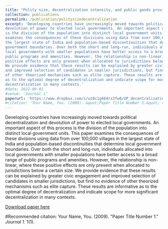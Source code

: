 ```yaml
---
title: "Polity size, decentralization intensity, and public goods provision: evidence from India"
collection: publications
permalink: /publication/politysizedecentralization
excerpt: 'Developing countries have increasingly moved towards political decentralization and
devolution of power to elected local governments. An important aspect of this process
is the division of the population into distinct local government units. This paper
examines the consequences of these divisions using data from over 100,000 villages in
the largest state of India and population-based discontinuities that determine local
government boundaries. Over both the short and long-run, individuals allocated into
local governments with smaller populations have better access to a broad range of
public programs and amenities. However, the relationship is non-linear, where these
positive effects are only present when allocated to jurisdictions below a certain size.
We provide evidence that these results can be explained by greater civic engagement
and improved selection of candidates in smaller jurisdictions, but find no evidence
of other theorized mechanisms such as elite capture. These results are informative
as to the optimal degree of decentralization and indicate scope for more significant
decentralization in many contexts.'
#date: 2022-09-01
#venue: 'Journal 1'
paperurl: 'https://www.dropbox.com/s/uz0c1g464rx2fw8/UP_decentralization.pdf?dl=1'
#citation: 'Your Name, You. (2009). &quot;Paper Title Number 1.&quot; <i>Journal 1</i>. 1(1).'
---
```

Developing countries have increasingly moved towards political decentralization and
devolution of power to elected local governments. An important aspect of this process
is the division of the population into distinct local government units. This paper
examines the consequences of these divisions using data from over 100,000 villages in
the largest state of India and population-based discontinuities that determine local
government boundaries. Over both the short and long-run, individuals allocated into
local governments with smaller populations have better access to a broad range of
public programs and amenities. However, the relationship is non-linear, where these
positive effects are only present when allocated to jurisdictions below a certain size.
We provide evidence that these results can be explained by greater civic engagement
and improved selection of candidates in smaller jurisdictions, but find no evidence
of other theorized mechanisms such as elite capture. These results are informative
as to the optimal degree of decentralization and indicate scope for more significant
decentralization in many contexts.

[Download paper here](https://www.dropbox.com/s/uz0c1g464rx2fw8/UP_decentralization.pdf?dl=1)

#Recommended citation: Your Name, You. (2009). "Paper Title Number 1." <i>Journal 1</i>. 1(1).
